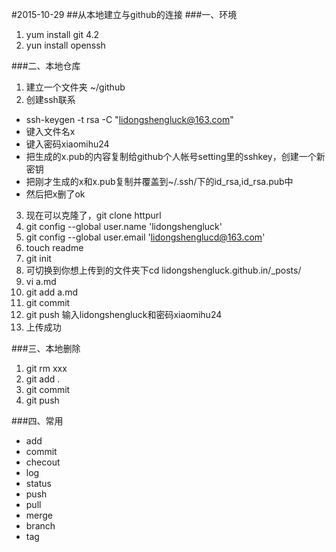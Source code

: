 #2015-10-29
##从本地建立与github的连接
###一、环境
1. yum install git 4.2
2. yun install openssh

###二、本地仓库
1. 建立一个文件夹 ~/github
2. 创建ssh联系
  - ssh-keygen -t rsa -C "lidongshengluck@163.com"
  - 键入文件名x
  - 键入密码xiaomihu24
  - 把生成的x.pub的内容复制给github个人帐号setting里的sshkey，创建一个新密钥
  - 把刚才生成的x和x.pub复制并覆盖到~/.ssh/下的id_rsa,id_rsa.pub中
  - 然后把x删了ok
3. 现在可以克隆了，git clone httpurl
4. git config --global user.name 'lidongshengluck'
5. git config --global user.email 'lidongshenglucd@163.com'
6. touch readme
7. git init
8. 可切换到你想上传到的文件夹下cd lidongshengluck.github.in/_posts/
9. vi a.md
10. git add a.md
11. git commit
12. git push 输入lidongshengluck和密码xiaomihu24
13. 上传成功

###三、本地删除
1. git rm xxx
2. git add .
3. git commit
4. git push

###四、常用
- add
- commit
- checout
- log
- status
- push
- pull
- merge
- branch
- tag
